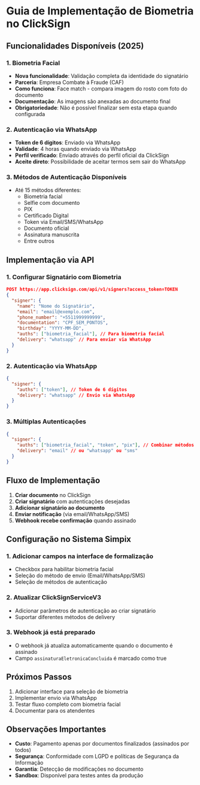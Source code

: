 # Guia de Implementação de Biometria no ClickSign

## Funcionalidades Disponíveis (2025)

### 1. Biometria Facial

- **Nova funcionalidade**: Validação completa da identidade do signatário
- **Parceria**: Empresa Combate à Fraude (CAF)
- **Como funciona**: Face match - compara imagem do rosto com foto do documento
- **Documentação**: As imagens são anexadas ao documento final
- **Obrigatoriedade**: Não é possível finalizar sem esta etapa quando configurada

### 2. Autenticação via WhatsApp

- **Token de 6 dígitos**: Enviado via WhatsApp
- **Validade**: 4 horas quando enviado via WhatsApp
- **Perfil verificado**: Enviado através do perfil oficial da ClickSign
- **Aceite direto**: Possibilidade de aceitar termos sem sair do WhatsApp

### 3. Métodos de Autenticação Disponíveis

- Até 15 métodos diferentes:
  - Biometria facial
  - Selfie com documento
  - PIX
  - Certificado Digital
  - Token via Email/SMS/WhatsApp
  - Documento oficial
  - Assinatura manuscrita
  - Entre outros

## Implementação via API

### 1. Configurar Signatário com Biometria

```json
POST https://app.clicksign.com/api/v1/signers?access_token=TOKEN
{
  "signer": {
    "name": "Nome do Signatário",
    "email": "email@exemplo.com",
    "phone_number": "+5511999999999",
    "documentation": "CPF_SEM_PONTOS",
    "birthday": "YYYY-MM-DD",
    "auths": ["biometria_facial"], // Para biometria facial
    "delivery": "whatsapp" // Para enviar via WhatsApp
  }
}
```

### 2. Autenticação via WhatsApp

```json
{
  "signer": {
    "auths": ["token"], // Token de 6 dígitos
    "delivery": "whatsapp" // Envio via WhatsApp
  }
}
```

### 3. Múltiplas Autenticações

```json
{
  "signer": {
    "auths": ["biometria_facial", "token", "pix"], // Combinar métodos
    "delivery": "email" // ou "whatsapp" ou "sms"
  }
}
```

## Fluxo de Implementação

1. **Criar documento** no ClickSign
2. **Criar signatário** com autenticações desejadas
3. **Adicionar signatário ao documento**
4. **Enviar notificação** (via email/WhatsApp/SMS)
5. **Webhook recebe confirmação** quando assinado

## Configuração no Sistema Simpix

### 1. Adicionar campos na interface de formalização

- Checkbox para habilitar biometria facial
- Seleção do método de envio (Email/WhatsApp/SMS)
- Seleção de métodos de autenticação

### 2. Atualizar ClickSignServiceV3

- Adicionar parâmetros de autenticação ao criar signatário
- Suportar diferentes métodos de delivery

### 3. Webhook já está preparado

- O webhook já atualiza automaticamente quando o documento é assinado
- Campo `assinaturaEletronicaConcluida` é marcado como true

## Próximos Passos

1. Adicionar interface para seleção de biometria
2. Implementar envio via WhatsApp
3. Testar fluxo completo com biometria facial
4. Documentar para os atendentes

## Observações Importantes

- **Custo**: Pagamento apenas por documentos finalizados (assinados por todos)
- **Segurança**: Conformidade com LGPD e políticas de Segurança da Informação
- **Garantia**: Detecção de modificações no documento
- **Sandbox**: Disponível para testes antes da produção
